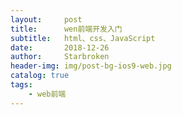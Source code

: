 ```yaml
---
layout:     post
title:      wen前端开发入门
subtitle:   html、css、JavaScript
date:       2018-12-26
author:     Starbroken
header-img: img/post-bg-ios9-web.jpg
catalog: true
tags:
    - web前端
---
```

